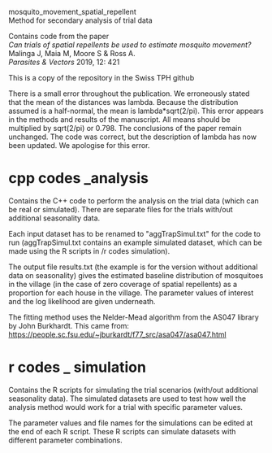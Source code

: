 mosquito_movement_spatial_repellent <br>
Method for secondary analysis of trial data

Contains code from the paper <br>
<i>Can trials of spatial repellents be used to estimate mosquito movement?</i> Malinga J, Maia M, Moore S & Ross A. <br>
<i>Parasites & Vectors</i> 2019, 12: 421

This is a copy of the repository in the Swiss TPH github

There is a small error throughout the publication. We erroneously stated that the mean of the distances was lambda. Because the distribution assumed is a half-normal, the mean is lambda*sqrt(2/pi). This error appears in the methods and results of the manuscript. All means should be multiplied by sqrt(2/pi) or 0.798. The conclusions of the paper remain unchanged. The code was correct, but the description of lambda has now been updated. We apologise for this error. 

# cpp codes _analysis

Contains the C++ code to perform the analysis on the trial data (which can be real or simulated).
There are separate files for the trials with/out additional seasonality data. 

Each input dataset has to be renamed to "aggTrapSimul.txt" for the code to run (aggTrapSimul.txt contains an example simulated dataset, which can be made using the R scripts in /r codes simulation). <br>

The output file results.txt (the example is for the version without additional data on seasonality) gives the estimated baseline distribution of mosquitoes in the village (in the case of zero coverage of spatial repellents) as a proportion for each house in the village. The parameter values of interest and the log likelihood are given underneath.  

The fitting method uses the Nelder-Mead algorithm from the AS047 library by John Burkhardt. This came from:<br>
https://people.sc.fsu.edu/~jburkardt/f77_src/asa047/asa047.html


# r codes _ simulation

Contains the R scripts for simulating the trial scenarios (with/out additional seasonality data). The simulated datasets are used to test how well the analysis method would work for a trial with specific parameter values.

The parameter values and file names for the simulations can be edited at the end of each R script.
These R scripts can simulate datasets with different parameter combinations.
